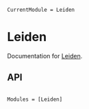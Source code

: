 ```@meta
CurrentModule = Leiden
```

# Leiden

Documentation for [Leiden](https://github.com/pitsianis/Leiden.jl).




## API

```@index
```

```@autodocs
Modules = [Leiden]
```